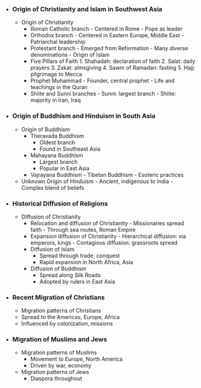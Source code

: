 - ### Origin of Christianity and Islam in Southwest Asia
	-  Origin of Christianity
	    - Roman Catholic branch
		      - Centered in Rome
		      - Pope as leader
	    - Orthodox branch
		      - Centered in Eastern Europe, Middle East
		      - Patriarchal leadership
	    - Protestant branch
		      - Emerged from Reformation
		      - Many diverse denominations
	  - Origin of Islam
	    - Five Pillars of Faith
		      1. Shahadah: declaration of faith
		      2. Salat: daily prayers
		      3. Zakat: almsgiving
		      4. Sawm of Ramadan: fasting
		      5. Hajj: pilgrimage to Mecca
	    - Prophet Muhammad
		      - Founder, central prophet
		      - Life and teachings in the Quran
	    - Shiite and Sunni branches
		      - Sunni: largest branch
		      - Shiite: majority in Iran, Iraq

- ### Origin of Buddhism and Hinduism in South Asia
	- Origin of Buddhism
		- Theravada Buddhism
		     - Oldest branch
		     - Found in Southeast Asia
		- Mahayana Buddhism
			- Largest branch
			- Popular in East Asia
	    - Vajrayana Buddhism
		      - Tibetan Buddhism
		      - Esoteric practices
	- Unknown Origin of Hinduism 
		    - Ancient, indigenous to India
		    - Complex blend of beliefs

- ### Historical Diffusion of Religions
	- Diffusion of Christianity
	    - Relocation and diffusion of Christianity
		      - Missionaries spread faith
		      - Through sea routes, Roman Empire
		- Expansion diffusion of Christianity
		      - Hierarchical diffusion: via emperors, kings
		      - Contagious diffusion: grassroots spread
		-   Diffusion of Islam
		    - Spread through trade, conquest
		    - Rapid expansion in North Africa, Asia
		- Diffusion of Buddhism
		    - Spread along Silk Roads
		    - Adopted by rulers in East Asia

- ### Recent Migration of Christians
	- Migration patterns of Christians
    - Spread to the Americas, Europe, Africa
    - Influenced by colonization, missions

- ### Migration of Muslims and Jews
	- Migration patterns of Muslims 
	    - Movement to Europe, North America
	    - Driven by war, economy
	-  Migration patterns of Jews
	    - Diaspora throughout
